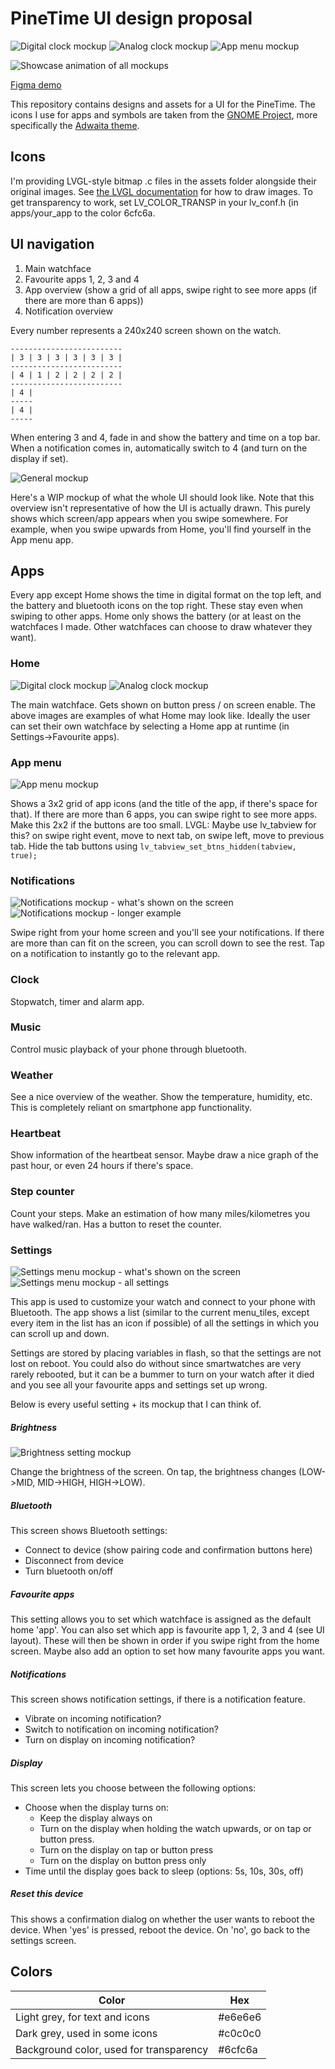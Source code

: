 
# PineTime UI design proposal

![Digital clock mockup](design/mockup-clock-digital.png)
![Analog clock mockup](design/mockup-clock-analog.png)
![App menu mockup](design/mockup-appmenu.png)

![Showcase animation of all mockups](design/showcase/PineTimeOS-UI.gif)

[Figma demo](https://www.figma.com/proto/Emex60mfx1WePSyYDGaAoB/PineTime-UI-Proposal?node-id=1%3A7&scaling=min-zoom)

This repository contains designs and assets for a UI for the PineTime. The icons I use for apps and symbols are taken from the [GNOME Project](https://gnome.org), more specifically the [Adwaita theme](https://github.com/GNOME/adwaita-icon-theme).

## Icons

I'm providing LVGL-style bitmap .c files in the assets folder alongside their original images. See [the LVGL documentation](https://docs.lvgl.io/latest/en/html/widgets/img.html) for how to draw images. To get transparency to work, set LV_COLOR_TRANSP in your lv_conf.h (in apps/your_app to the color 6cfc6a.

## UI navigation

1. Main watchface
2. Favourite apps 1, 2, 3 and 4
3. App overview (show a grid of all apps, swipe right to see more apps (if there are more than 6 apps))
4. Notification overview

Every number represents a 240x240 screen shown on the watch.

```
-------------------------
| 3 | 3 | 3 | 3 | 3 | 3 |
-------------------------
| 4 | 1 | 2 | 2 | 2 | 2 |
-------------------------
| 4 |
-----
| 4 |
-----
```

When entering 3 and 4, fade in and show the battery and time on a top bar.
When a notification comes in, automatically switch to 4 (and turn on the display if set).

![General mockup](design/mockup.png)

Here's a WIP mockup of what the whole UI should look like. Note that this overview isn't representative of how the UI is actually drawn. This purely shows which screen/app appears when you swipe somewhere. For example, when you swipe upwards from Home, you'll find yourself in the App menu app.

## Apps

Every app except Home shows the time in digital format on the top left, and the battery and bluetooth icons on the top right. These stay even when swiping to other apps. Home only shows the battery (or at least on the watchfaces I made. Other watchfaces can choose to draw whatever they want).

### Home

![Digital clock mockup](design/mockup-clock-digital.png)
![Analog clock mockup](design/mockup-clock-analog.png)

The main watchface. Gets shown on button press / on screen enable. The above images are examples of what Home may look like. Ideally the user can set their own watchface by selecting a Home app at runtime (in Settings->Favourite apps).

### App menu

![App menu mockup](design/mockup-appmenu.png)

Shows a 3x2 grid of app icons (and the title of the app, if there's space for that). If there are more than 6 apps, you can swipe right to see more apps. Make this 2x2 if the buttons are too small. LVGL: Maybe use lv_tabview for this? on swipe right event, move to next tab, on swipe left, move to previous tab. Hide the tab buttons using `lv_tabview_set_btns_hidden(tabview,  true);`

### Notifications

![Notifications mockup - what's shown on the screen](design/mockup-notifications-cut.png)
![Notifications mockup - longer example](design/mockup-notifications.png)

Swipe right from your home screen and you'll see your notifications. If there are more than can fit on the screen, you can scroll down to see the rest. Tap on a notification to instantly go to the relevant app.

### Clock

Stopwatch, timer and alarm app.

### Music

Control music playback of your phone through bluetooth.

### Weather

See a nice overview of the weather. Show the temperature, humidity, etc. This is completely reliant on smartphone app functionality.

### Heartbeat

Show information of the heartbeat sensor. Maybe draw a nice graph of the past hour, or even 24 hours if there's space.

### Step counter

Count your steps. Make an estimation of how many miles/kilometres you have walked/ran. Has a button to reset the counter.

### Settings

![Settings menu mockup - what's shown on the screen](design/mockup-settings-cut.png)
![Settings menu mockup - all settings](design/mockup-settings.png)

This app is used to customize your watch and connect to your phone with Bluetooth. The app shows a list (similar to the current menu_tiles, except every item in the list has an icon if possible) of all the settings in which you can scroll up and down. 

Settings are stored by placing variables in flash, so that the settings are not lost on reboot. You could also do without since smartwatches are very rarely rebooted, but it can be a bummer to turn on your watch after it died and you see all your favourite apps and settings set up wrong.

Below is every useful setting + its mockup that I can think of.

##### Brightness

![Brightness setting mockup](design/mockup-settings-brightness.png)

Change the brightness of the screen. On tap, the brightness changes (LOW->MID, MID->HIGH, HIGH->LOW).

##### Bluetooth

This screen shows Bluetooth settings:
- Connect to device (show pairing code and confirmation buttons here)
- Disconnect from device
- Turn bluetooth on/off

##### Favourite apps

This setting allows you to set which watchface is assigned as the default home 'app'. You can also set which app is favourite app 1, 2, 3 and 4 (see UI layout). These will then be shown in order if you swipe right from the home screen. Maybe also add an option to set how many favourite apps you want.

##### Notifications

This screen shows notification settings, if there is a notification feature.
- Vibrate on incoming notification?
- Switch to notification on incoming notification?
- Turn on display on incoming notification?

##### Display

This screen lets you choose between the following options:
- Choose when the display turns on:
	- Keep the display always on
	- Turn on the display when holding the watch upwards, or on tap or button press.
	- Turn on the display on tap or button press
	- Turn on the display on button press only
- Time until the display goes back to sleep (options: 5s, 10s, 30s, off)

##### Reset this device

This shows a confirmation dialog on whether the user wants to reboot the device. When 'yes' is pressed, reboot the device. On 'no', go back to the settings screen.

## Colors

Color | Hex
------|-----
Light grey, for text and icons | #e6e6e6
Dark grey, used in some icons | #c0c0c0
Background color, used for transparency | #6cfc6a

